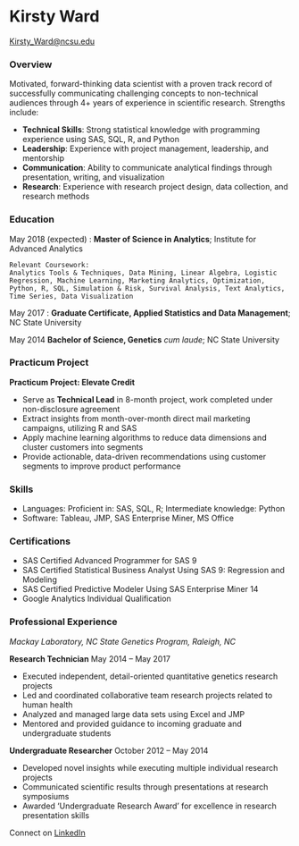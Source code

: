 
# Kirsty Ward

Kirsty_Ward@ncsu.edu

### Overview
Motivated, forward-thinking data scientist with a proven track record of successfully communicating challenging concepts to non-technical audiences through 4+ years of experience in scientific research. Strengths include:

*	__Technical Skills__: Strong statistical knowledge with programming experience using SAS, SQL, R, and Python 
*	__Leadership__: Experience with project management, leadership, and mentorship 
*	__Communication__: Ability to communicate analytical findings through presentation, writing, and visualization 
*	__Research__: Experience with research project design, data collection, and research methods

### Education 
May 2018 (expected)
: **Master of Science in Analytics**; Institute for Advanced Analytics

	Relevant Coursework:
	Analytics Tools & Techniques, Data Mining, Linear Algebra, Logistic Regression, Machine Learning, Marketing Analytics, Optimization, Python, R, SQL, Simulation & Risk, Survival Analysis, Text Analytics, Time Series, Data Visualization

May 2017
: **Graduate Certificate, Applied Statistics and Data Management**; NC State University

May 2014
**Bachelor of Science, Genetics** *cum laude*; NC State University 

### Practicum Project

__Practicum Project: Elevate Credit__
*	Serve as **Technical Lead** in 8-month project, work completed under non-disclosure agreement
*	Extract insights from month-over-month direct mail marketing campaigns, utilizing R and SAS 
*	Apply machine learning algorithms to reduce data dimensions and cluster customers into segments 
*	Provide actionable, data-driven recommendations using customer segments to improve product performance 

### Skills
*	Languages:	Proficient in: SAS, SQL, R; 	Intermediate knowledge: Python 
*	Software:  	Tableau, JMP, SAS Enterprise Miner, MS Office 

### Certifications
*	SAS Certified Advanced Programmer for SAS 9 
*	SAS Certified Statistical Business Analyst Using SAS 9: Regression and Modeling 
*	SAS Certified Predictive Modeler Using SAS Enterprise Miner 14
*	Google Analytics Individual Qualification 
 
### Professional Experience

*Mackay Laboratory, NC State Genetics Program,	Raleigh, NC*

**Research Technician**  	 May 2014 – May 2017 
*	Executed independent, detail-oriented quantitative genetics research projects  
*	Led and coordinated collaborative team research projects related to human health 
*	Analyzed and managed large data sets using Excel and JMP 
*	Mentored and provided guidance to incoming graduate and undergraduate students	

**Undergraduate Researcher** 	October 2012 – May 2014 
*	Developed novel insights while executing multiple individual research projects  
*	Communicated scientific results through presentations at research symposiums 
*	Awarded ‘Undergraduate Research Award’ for excellence in research presentation skills 

Connect on [LinkedIn](www.linkedin.com/in/kirstyward "Kirsty Ward - LinkedIn")
